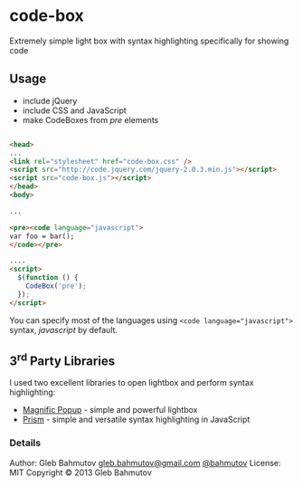 # code-box

Extremely simple light box with syntax highlighting specifically for showing code

## Usage

* include jQuery
* include CSS and JavaScript
* make CodeBoxes from *pre* elements

```html

<head>
...
<link rel="stylesheet" href="code-box.css" />
<script src="http://code.jquery.com/jquery-2.0.3.min.js"></script>
<script src="code-box.js"></script>
</head>
<body>

...

<pre><code language="javascript">
var foo = bar();
</code></pre>

....
<script>
  $(function () {
    CodeBox('pre');
  });
</script>
```

You can specify most of the languages using `<code language="javascript">` syntax, *javascript* by default.

## 3<sup>rd</sup> Party Libraries

I used two excellent libraries to open lightbox and perform syntax highlighting:

* [Magnific Popup](http://dimsemenov.com/plugins/magnific-popup) - simple and powerful lightbox
* [Prism](http://prismjs.com) - simple and versatile syntax highlighting in JavaScript

### Details

Author: Gleb Bahmutov <gleb.bahmutov@gmail.com> [@bahmutov](https://twitter.com/bahmutov)
License: MIT
Copyright &copy; 2013 Gleb Bahmutov
